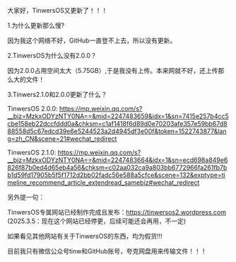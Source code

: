 大家好，TinwersOS又更新了！！！

1.为什么更新那么慢?

  因为我这个网络不好，GitHub一直登不上去，所以没有更新。
  
2.TinwersOS为什么没有2.0.0？

  因为2.0.0占用空间太大（5.75GB）,于是我没有上传。本来网就不好，还上传那么大的文件！
  
3.Tinwers2.1.0和2.0.0更新了什么？

  TinwersOS 2.0.0: https://mp.weixin.qq.com/s?__biz=MzkxODYzNTY0NA==&mid=2247483659&idx=1&sn=7415e257b4cc5cbe158eb22dccfddd0a&chksm=c1af1418f6d89d0e70203afe357e59bb67d888558d5c67edcd39e6e5244523a2d4945df3e00f&token=1522743877&lang=zh_CN&scene=21#wechat_redirect
  
  TinwersOS 2.1.0: https://mp.weixin.qq.com/s?__biz=MzkxODYzNTY0NA==&mid=2247483664&idx=1&sn=ecd698a849e6826f87b0ed4d65eb4a56&chksm=c02aa032ca9a803bb6772966fa261fb7bb1d59fd17905b5f5f1712d2bb02fadc56e588a5cfce&scene=132&exptype=timeline_recommend_article_extendread_samebiz#wechat_redirect
  
另外提一句：

TinwersOS专属网站已经制作完成且发布：https://tinwersos2.wordpress.com (2025.3.5：现在这个网站已经停更，后续可能还会再用，不一定)

如果看见其他网站有关于TinwersOS的东西，均为假货!!!

目前我只有微信公众号tinw和GitHub账号，夸克网盘用来传输文件！！！
